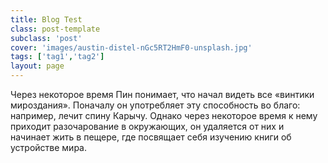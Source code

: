 ```yaml
---
title: Blog Test
class: post-template
subclass: 'post'
cover: 'images/austin-distel-nGc5RT2HmF0-unsplash.jpg'
tags: ['tag1','tag2']
layout: page
---
```


Через некоторое время Пин понимает, что начал видеть все «винтики мироздания». Поначалу он употребляет эту способность во благо: например, лечит спину Карычу. Однако через некоторое время к нему приходит разочарование в окружающих, он удаляется от них и начинает жить в пещере, где посвящает себя изучению книги об устройстве мира.